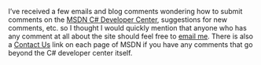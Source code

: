 I&#8217;ve received a few emails and blog comments wondering how to submit comments on the [MSDN C# Developer Center](http://msdn.microsoft.com/vcsharp), suggestions for new comments, etc. so I thought I would quickly mention that anyone who has any comment at all about the site should feel free to [email me](mailto:duncanma@microsoft.com). There is also a <a href="http://register.microsoft.com/contactus30/contactus.asp?domain=msdn" target="_blank" class="broken_link">Contact Us</a> link on each page of MSDN if you have any comments that go beyond the C# developer center itself.